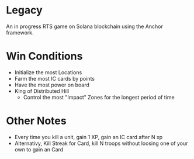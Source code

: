 # Legacy

An in progress RTS game on Solana blockchain using the Anchor framework.


# Win Conditions
- Initialize the most Locations
- Farm the most IC cards by points
- Have the most power on board
- King of Distributed Hill
    - Control the most "Impact" Zones for the longest period of time

# Other Notes
- Every time you kill a unit, gain 1 XP, gain an IC card after N xp
- Alternativy, Kill Streak for Card, kill N troops without loosing one of your own to gain an Card

